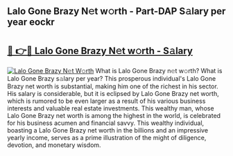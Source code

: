 ## Lalo Gone Brazy N𝚎t w𝚘rth - Part-DAP S𝚊lary per year eockr

# <h2><a href="http://gc1ihq.nevu.top/?p=Lalo+Gone+Brazy">🔗 👉🔴 Lalo Gone Brazy N𝚎t w𝚘rth - S𝚊lary</a></h2>

[![Lalo Gone Brazy N𝚎t W𝚘rth](https://i.imgur.com/Oavwk0R.jpeg)](http://gc1ihq.nevu.top/?p=Lalo+Gone+Brazy)
What is Lalo Gone Brazy n𝚎t w𝚘rth? What is Lalo Gone Brazy s𝚊lary per year?
This prosperous individual's Lalo Gone Brazy net worth is substantial, making him one of the richest in his sector. His salary is considerable, but it is eclipsed by Lalo Gone Brazy net worth, which is rumored to be even larger as a result of his various business interests and valuable real estate investments. This wealthy man, whose Lalo Gone Brazy net worth is among the highest in the world, is celebrated for his business acumen and financial savvy. This wealthy individual, boasting a Lalo Gone Brazy net worth in the billions and an impressive yearly income, serves as a prime illustration of the might of diligence, devotion, and monetary wisdom.
